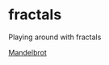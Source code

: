 fractals
========

Playing around with fractals

[Mandelbrot](http://dseif.github.com/fractals/mandelbrot.html)
